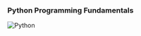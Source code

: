 ### Python Programming Fundamentals
<img alt="Python" src ="https://img.shields.io/badge/Python-3776AB.svg?&style=for-the-badge&logo=Python&logoColor=white"/> 

